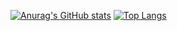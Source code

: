 [![Anurag's GitHub stats](https://github-readme-stats.vercel.app/api?username=junoli03)](https://github.com/anuraghazra/github-readme-stats)
[![Top Langs](https://github-readme-stats.vercel.app/api/top-langs/?username=anuraghazra&hide=makefile)](https://github.com/anuraghazra/github-readme-stats)
